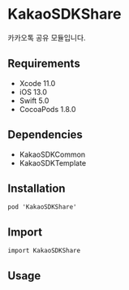 # KakaoSDKShare

카카오톡 공유 모듈입니다.

## Requirements
- Xcode 11.0
- iOS 13.0
- Swift 5.0
- CocoaPods 1.8.0

## Dependencies
- KakaoSDKCommon
- KakaoSDKTemplate

## Installation
```
pod 'KakaoSDKShare'
```

## Import
```
import KakaoSDKShare
```

## Usage